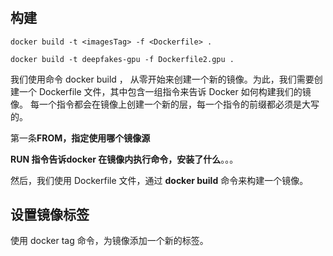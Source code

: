 #

## 构建

`docker build -t <imagesTag> -f <Dockerfile> .`

`docker build -t deepfakes-gpu -f Dockerfile2.gpu .`

我们使用命令 docker build ， 从零开始来创建一个新的镜像。为此，我们需要创建一个 Dockerfile 文件，其中包含一组指令来告诉 Docker 如何构建我们的镜像。
每一个指令都会在镜像上创建一个新的层，每一个指令的前缀都必须是大写的。

第一条**FROM，指定使用哪个镜像源**

**RUN 指令告诉docker 在镜像内执行命令，安装了什么**。。。

然后，我们使用 Dockerfile 文件，通过 **docker build** 命令来构建一个镜像。

## 设置镜像标签

使用 docker tag 命令，为镜像添加一个新的标签。
